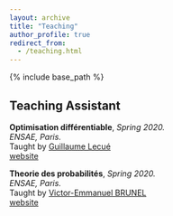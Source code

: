 ```yaml
---
layout: archive
title: "Teaching"
author_profile: true
redirect_from:
  - /teaching.html
---
```


{% include base_path %}

## Teaching Assistant  
**Optimisation différentiable**,  *Spring 2020.*   
*ENSAE, Paris.*  
Taught by [Guillaume Lecué](https://lecueguillaume.github.io)   
[website](https://lecueguillaume.github.io/2019/01/15/optimisation_diff/)  

**Theorie des probabilités**,  *Spring 2020.*   
*ENSAE, Paris.*  
Taught by [Victor-Emmanuel BRUNEL](https://vebrunel.com)   
[website](https://vebrunel.com/home/teaching/)  


